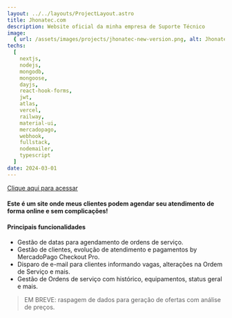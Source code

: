 ```yaml
---
layout: ../../layouts/ProjectLayout.astro
title: Jhonatec.com
description: Website oficial da minha empresa de Suporte Técnico
image:
  { url: /assets/images/projects/jhonatec-new-version.png, alt: Jhonatec Logo }
techs:
  [
    nextjs,
    nodejs,
    mongodb,
    mongoose,
    dayjs,
    react-hook-forms,
    jwt,
    atlas,
    vercel,
    railway,
    material-ui,
    mercadopago,
    webhook,
    fullstack,
    nodemailer,
    typescript
  ]
date: 2024-03-01
---
```


[Clique aqui para acessar](https://jhonatec.com/ "Jhonatec.com")

#### Este é um site onde meus clientes podem agendar seu atendimento de forma online e sem complicações!

#### Principais funcionalidades

- Gestão de datas para agendamento de ordens de serviço.
- Gestão de clientes, evolução de atendimento e pagamentos by MercadoPago Checkout Pro.
- Disparo de e-mail para clientes informando vagas, alterações na Ordem de Serviço e mais.
- Gestão de Ordens de serviço com histórico, equipamentos, status geral e mais.

> EM BREVE: raspagem de dados para geração de ofertas com análise de preços.
